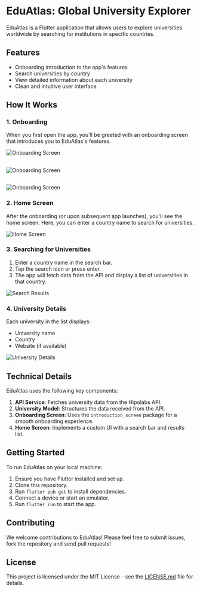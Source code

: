 # EduAtlas: Global University Explorer

<!-- ![EduAtlas Logo](path/to/logo.png) -->

EduAtlas is a Flutter application that allows users to explore universities worldwide by searching for institutions in specific countries.

## Features

- Onboarding introduction to the app's features
- Search universities by country
- View detailed information about each university
- Clean and intuitive user interface

## How It Works

### 1. Onboarding

When you first open the app, you'll be greeted with an onboarding screen that introduces you to EduAtlas's features.

![Onboarding Screen](https://github.com/Qharny/EduAtlas/blob/main/Assets/images/onboard1.jpg?raw=true)
##
![Onboarding Screen](https://github.com/Qharny/EduAtlas/blob/main/Assets/images/onboard2.jpg?raw=true)
##
![Onboarding Screen](https://github.com/Qharny/EduAtlas/blob/main/Assets/images/onboard3.jpg?raw=true)

### 2. Home Screen

After the onboarding (or upon subsequent app launches), you'll see the home screen. Here, you can enter a country name to search for universities.

![Home Screen](https://github.com/Qharny/EduAtlas/blob/main/Assets/images/home.jpg?raw=true)

### 3. Searching for Universities

1. Enter a country name in the search bar.
2. Tap the search icon or press enter.
3. The app will fetch data from the API and display a list of universities in that country.

![Search Results](https://github.com/Qharny/EduAtlas/blob/main/Assets/images/search.jpg?raw=true)

### 4. University Details

Each university in the list displays:
- University name
- Country
- Website (if available)


![University Details](https://github.com/Qharny/EduAtlas/blob/main/Assets/images/example.jpg?raw=true)

## Technical Details

EduAtlas uses the following key components:

1. **API Service**: Fetches university data from the Hipolabs API.
2. **University Model**: Structures the data received from the API.
3. **Onboarding Screen**: Uses the `introduction_screen` package for a smooth onboarding experience.
4. **Home Screen**: Implements a custom UI with a search bar and results list.

## Getting Started

To run EduAtlas on your local machine:

1. Ensure you have Flutter installed and set up.
2. Clone this repository.
3. Run `flutter pub get` to install dependencies.
4. Connect a device or start an emulator.
5. Run `flutter run` to start the app.

## Contributing

We welcome contributions to EduAtlas! Please feel free to submit issues, fork the repository and send pull requests!

## License

This project is licensed under the MIT License - see the [LICENSE.md](https://github.com/Qharny/EduAtlas_/blob/main/LICENSE) file for details.
